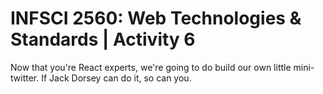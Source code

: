 # INFSCI 2560: Web Technologies & Standards | Activity 6

Now that you're React experts, we're going to do build our own little mini-twitter. If Jack Dorsey can do it, so can you.

